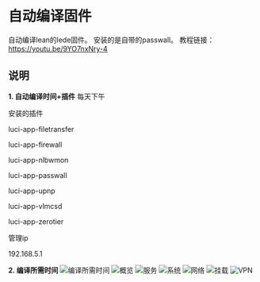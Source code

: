 # 自动编译固件

自动编译lean的lede固件。
安装的是自带的passwall。
教程链接：https://youtu.be/9YO7nxNry-4

## 说明

**1. 自动编译时间+插件**
每天下午

安装的插件

luci-app-filetransfer

luci-app-firewall

luci-app-nlbwmon

luci-app-passwall

luci-app-upnp

luci-app-vlmcsd

luci-app-zerotier

管理ip

192.168.5.1

    
**2. 编译所需时间**
![编译所需时间](IMG/编译所需时间.png) 
![概览](IMG/概览.png) 
![服务](IMG/服务.png) 
![系统](IMG/系统.png) 
![网络](IMG/网络.png) 
![挂载](IMG/挂载.png) 
![VPN](IMG/VPN.png) 
